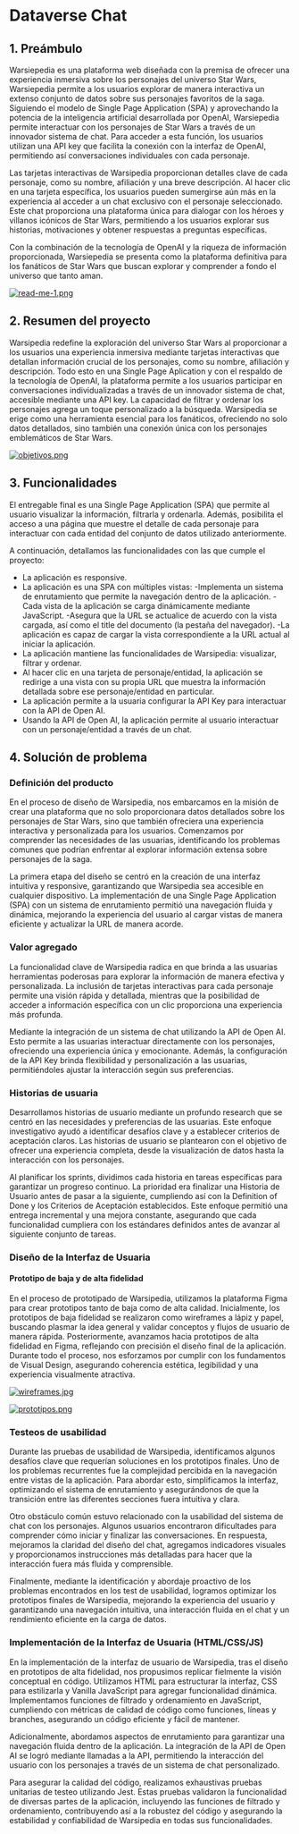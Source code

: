 # Dataverse Chat

## 1. Preámbulo

Warsiepedia es una plataforma web diseñada con la premisa de ofrecer una experiencia inmersiva sobre los personajes del universo Star Wars, Warsiepedia permite a los usuarios explorar de manera interactiva un extenso conjunto de datos sobre sus personajes favoritos de la saga. Siguiendo el modelo de Single Page Application (SPA) y aprovechando la potencia de la inteligencia artificial desarrollada por OpenAI, Warsiepedia permite interactuar con los personajes de Star Wars a través de un innovador sistema de chat. Para acceder a esta función, los usuarios utilizan una API key que facilita la conexión con la interfaz de OpenAI, permitiendo así conversaciones individuales con cada personaje.

Las tarjetas interactivas de Warsipedia proporcionan detalles clave de cada personaje, como su nombre, afiliación y una breve descripción. Al hacer clic en una tarjeta específica, los usuarios pueden sumergirse aún más en la experiencia al acceder a un chat exclusivo con el personaje seleccionado. Este chat proporciona una plataforma única para dialogar con los héroes y villanos icónicos de Star Wars, permitiendo a los usuarios explorar sus historias, motivaciones y obtener respuestas a preguntas específicas.

Con la combinación de la tecnología de OpenAI y la riqueza de información proporcionada, Warsiepedia se presenta como la plataforma definitiva para los fanáticos de Star Wars que buscan explorar y comprender a fondo el universo que tanto aman.


[![read-me-1.png](https://i.postimg.cc/YC79T54j/read-me-1.png)](https://postimg.cc/ykfsZryz)

## 2. Resumen del proyecto

Warsipedia redefine la exploración del universo Star Wars al proporcionar a los usuarios una experiencia inmersiva mediante tarjetas interactivas que detallan información crucial de los personajes, como su nombre, afiliación y descripción. Todo esto en una Single Page Aplication y con el respaldo de la tecnología de OpenAI, la plataforma permite a los usuarios participar en conversaciones individualizadas a través de un innovador sistema de chat, accesible mediante una API key. La capacidad de filtrar y ordenar los personajes agrega un toque personalizado a la búsqueda. Warsipedia se erige como una herramienta esencial para los fanáticos, ofreciendo no solo datos detallados, sino también una conexión única con los personajes emblemáticos de Star Wars.

[![objetivos.png](https://i.postimg.cc/zBKk7LVV/objetivos.png)](https://postimg.cc/hz4xPt8B)


## 3. Funcionalidades

El entregable final es una Single Page Application (SPA) que permite al usuario visualizar la información, filtrarla y ordenarla. Además, posibilita el acceso a una página que muestre el detalle de cada personaje para interactuar con cada entidad del conjunto de datos utilizado anteriormente.

A continuación, detallamos las funcionalidades con las que cumple el proyecto: 

* La aplicación es responsive.
* La aplicación es una SPA con múltiples vistas:
-Implementa un sistema de enrutamiento que permite la navegación dentro de la aplicación.
-Cada vista de la aplicación se carga dinámicamente mediante JavaScript.
-Asegura que la URL se actualice de acuerdo con la vista cargada, así como el title del documento (la pestaña del navegador).
-La aplicación es capaz de cargar la vista correspondiente a la URL actual al iniciar la aplicación.
* La aplicación mantiene las funcionalidades de Warsipedia: visualizar, filtrar y ordenar.
* Al hacer clic en una tarjeta de personaje/entidad, la aplicación se redirige a una vista con su propia URL que muestra la información detallada sobre ese personaje/entidad en particular.
* La aplicación permite a la usuaria configurar la API Key para interactuar con la API de Open AI.
* Usando la API de Open AI, la aplicación permite al usuario interactuar con un personaje/entidad a través de un chat.


## 4. Solución de problema 


### Definición del producto

En el proceso de diseño de Warsipedia, nos embarcamos en la misión de crear una plataforma que no solo proporcionara datos detallados sobre los personajes de Star Wars, sino que también ofreciera una experiencia interactiva y personalizada para los usuarios. Comenzamos por comprender las necesidades de las usuarias, identificando los problemas comunes que podrían enfrentar al explorar información extensa sobre personajes de la saga.

La primera etapa del diseño se centró en la creación de una interfaz intuitiva y responsive, garantizando que Warsipedia sea accesible en cualquier dispositivo. La implementación de una Single Page Application (SPA) con un sistema de enrutamiento permitió una navegación fluida y dinámica, mejorando la experiencia del usuario al cargar vistas de manera eficiente y actualizar la URL de manera acorde.

### Valor agregado 

La funcionalidad clave de Warsipedia radica en  que brinda a las usuarias herramientas poderosas para explorar la información de manera efectiva y personalizada. La inclusión de tarjetas interactivas para cada personaje permite una visión rápida y detallada, mientras que la posibilidad de acceder a información específica con un clic proporciona una experiencia más profunda.

Mediante la integración de un sistema de chat utilizando la API de Open AI. Esto permite a las usuarias interactuar directamente con los personajes, ofreciendo una experiencia única y emocionante. Además, la configuración de la API Key brinda flexibilidad y personalización a las usuarias, permitiéndoles ajustar la interacción según sus preferencias.

### Historias de usuaria

Desarrollamos historias de usuario mediante un profundo research que se centró en las necesidades y preferencias de las usuarias. Este enfoque investigativo ayudó a identificar desafíos clave y a establecer criterios de aceptación claros. Las historias de usuario se plantearon con el objetivo de ofrecer una experiencia completa, desde la visualización de datos hasta la interacción con los personajes.

Al planificar los sprints, dividimos cada historia en tareas específicas para garantizar un progreso continuo. La prioridad era finalizar una Historia de Usuario antes de pasar a la siguiente, cumpliendo así con la Definition of Done y los Criterios de Aceptación establecidos. Este enfoque permitió una entrega incremental y una mejora constante, asegurando que cada funcionalidad cumpliera con los estándares definidos antes de avanzar al siguiente conjunto de tareas.

### Diseño de la Interfaz de Usuaria

#### Prototipo de baja y de alta fidelidad

En el proceso de prototipado de Warsipedia, utilizamos la plataforma Figma para crear prototipos tanto de baja como de alta calidad. Inicialmente, los prototipos de baja fidelidad se realizaron como wireframes a lápiz y papel, buscando plasmar la idea general y validar conceptos y flujos de usuario de manera rápida. Posteriormente, avanzamos hacia prototipos de alta fidelidad en Figma, reflejando con precisión el diseño final de la aplicación. Durante todo el proceso, nos esforzamos por cumplir con los fundamentos de Visual Design, asegurando coherencia estética, legibilidad y una experiencia visualmente atractiva. 

[![wireframes.jpg](https://i.postimg.cc/TPSpbMwX/wireframes.jpg)](https://postimg.cc/yJm1qGcf)

[![prototipos.png](https://i.postimg.cc/TwhvfVPQ/prototipos.png)](https://postimg.cc/WFRH7JgJ)


### Testeos de usabilidad

Durante las pruebas de usabilidad de Warsipedia, identificamos algunos desafíos clave que requerían soluciones en los prototipos finales. Uno de los problemas recurrentes fue la complejidad percibida en la navegación entre vistas de la aplicación. Para abordar esto, simplificamos la interfaz, optimizando el sistema de enrutamiento y asegurándonos de que la transición entre las diferentes secciones fuera intuitiva y clara.

Otro obstáculo común estuvo relacionado con la usabilidad del sistema de chat con los personajes. Algunos usuarios encontraron dificultades para comprender cómo iniciar y finalizar las conversaciones. En respuesta, mejoramos la claridad del diseño del chat, agregamos indicadores visuales y proporcionamos instrucciones más detalladas para hacer que la interacción fuera más fluida y comprensible. 

Finalmente, mediante la identificación y abordaje proactivo de los problemas encontrados en los test de usabilidad, logramos optimizar los prototipos finales de Warsipedia, mejorando la experiencia del usuario y garantizando una navegación intuitiva, una interacción fluida en el chat y un rendimiento eficiente en la carga de datos.

### Implementación de la Interfaz de Usuaria (HTML/CSS/JS)

En la implementación de la interfaz de usuario de Warsipedia, tras el diseño en prototipos de alta fidelidad, nos propusimos replicar fielmente la visión conceptual en código. Utilizamos HTML para estructurar la interfaz, CSS para estilizarla y Vanilla JavaScript para agregar funcionalidad dinámica. Implementamos funciones de filtrado y ordenamiento en JavaScript, cumpliendo con métricas de calidad de código como funciones, líneas y branches, asegurando un código eficiente y fácil de mantener.

Adicionalmente, abordamos aspectos de enrutamiento para garantizar una navegación fluida dentro de la aplicación. La integración de la API de Open AI se logró mediante llamadas a la API, permitiendo la interacción del usuario con los personajes a través de un sistema de chat personalizado.

Para asegurar la calidad del código, realizamos exhaustivas pruebas unitarias de testeo utilizando Jest. Estas pruebas validaron la funcionalidad de diversas partes de la aplicación, incluyendo las funciones de filtrado y ordenamiento, contribuyendo así a la robustez del código y asegurando la estabilidad y confiabilidad de Warsipedia en todas sus funcionalidades.
